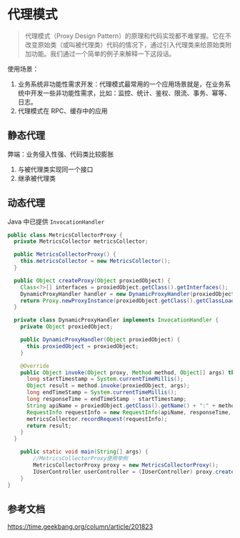 # 代理模式
> 代理模式（Proxy Design Pattern）的原理和代码实现都不难掌握。它在不改变原始类（或叫被代理类）代码的情况下，通过引入代理类来给原始类附加功能。我们通过一个简单的例子来解释一下这段话。

使用场景：
1. 业务系统非功能性需求开发：代理模式最常用的一个应用场景就是，在业务系统中开发一些非功能性需求，比如：监控、统计、鉴权、限流、事务、幂等、日志。
2. 代理模式在 RPC、缓存中的应用


## 静态代理
弊端：业务侵入性强、代码类比较膨胀

1. 与被代理类实现同一个接口
2. 继承被代理类


## 动态代理
Java 中已提供 `InvocationHandler`
```java
public class MetricsCollectorProxy {
  private MetricsCollector metricsCollector;

  public MetricsCollectorProxy() {
    this.metricsCollector = new MetricsCollector();
  }

  public Object createProxy(Object proxiedObject) {
    Class<?>[] interfaces = proxiedObject.getClass().getInterfaces();
    DynamicProxyHandler handler = new DynamicProxyHandler(proxiedObject);
    return Proxy.newProxyInstance(proxiedObject.getClass().getClassLoader(), interfaces, handler);
  }

  private class DynamicProxyHandler implements InvocationHandler {
    private Object proxiedObject;

    public DynamicProxyHandler(Object proxiedObject) {
      this.proxiedObject = proxiedObject;
    }

    @Override
    public Object invoke(Object proxy, Method method, Object[] args) throws Throwable {
      long startTimestamp = System.currentTimeMillis();
      Object result = method.invoke(proxiedObject, args);
      long endTimeStamp = System.currentTimeMillis();
      long responseTime = endTimeStamp - startTimestamp;
      String apiName = proxiedObject.getClass().getName() + ":" + method.getName();
      RequestInfo requestInfo = new RequestInfo(apiName, responseTime, startTimestamp);
      metricsCollector.recordRequest(requestInfo);
      return result;
    }
  }

    public static void main(String[] args) {
        //MetricsCollectorProxy使用举例
        MetricsCollectorProxy proxy = new MetricsCollectorProxy();
        IUserController userController = (IUserController) proxy.createProxy(new UserController());
    }
}

```

## 参考文档
https://time.geekbang.org/column/article/201823
